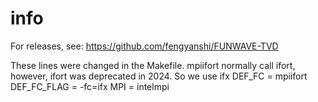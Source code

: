 # info

For releases, see: https://github.com/fengyanshi/FUNWAVE-TVD

These lines were changed in the Makefile.
mpiifort normally call ifort, however, ifort was deprecated in 2024. So we use ifx
DEF_FC      = mpiifort
DEF_FC_FLAG = -fc=ifx
MPI         = intelmpi

